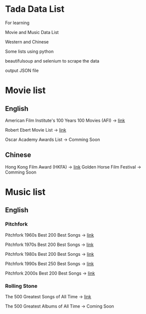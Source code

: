 # Tada Data List
For learning

Movie and Music Data List 

Western and Chinese

Some lists using python 

beautifulsoup and selenium to scrape the data

output JSON file

# Movie list

## English
American Film Institute's 100 Years 100 Movies (AFI)  -> [link](https://jaredycw.github.io/datajson/movie/western/AFI/data.json)

Robert Ebert Movie List -> [link](https://jaredycw.github.io/datajson/movie/western/RobertEbert/data.json)

Oscar Academy Awards List -> Comming Soon
## Chinese
Hong Kong Film Award (HKFA) -> [link](https://jaredycw.github.io/datajson/movie/chinese/hkfa/data.json)
Golden Horse Film Festival -> Comming Soon

# Music list
## English
### Pitchfork
Pitchfork 1960s Best 200 Best Songs -> [link](https://jaredycw.github.io/datajson/music/western/pitchfork/decades/besttracks/1960s/data.json)

Pitchfork 1970s Best 200 Best Songs -> [link](https://jaredycw.github.io/datajson/music/western/pitchfork/decades/besttracks/1970s/data.json)

Pitchfork 1980s Best 200 Best Songs -> [link](https://jaredycw.github.io/datajson/music/western/pitchfork/decades/besttracks/1980s/data.json)

Pitchfork 1990s Best 250 Best Songs -> [link](https://jaredycw.github.io/datajson/music/western/pitchfork/decades/besttracks/1990s/data.json)

Pitchfork 2000s Best 200 Best Songs -> [link](https://jaredycw.github.io/datajson/music/western/pitchfork/decades/besttracks/2000s/data.json)
### Rolling Stone
The 500 Greatest Songs of All Time -> [link](https://jaredycw.github.io/datajson/music/western/rollingstone/500GreatestSong/data.json)

The 500 Greatest Albums of All Time ->  Coming Soon
